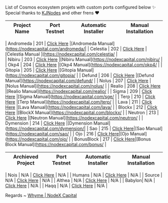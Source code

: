 List of Cosmos ecosystem projets with custom ports configured below ✨ Special thanks to [KJNodes](https://github.com/kj89/testnet_manuals) and other frens ❤



| Project Name | Port Testnet | Automatic Installer|Manual Installation|
|--------------|--------------|--------------------|-------------------|

| Andromeda    | 201  | [Click Here](./andromeda/README.md) |[Andromeda Manual](https://nodexcapital.com/andromeda/| 
| Celestia     | 202  | [Click Here](./celestia/README.md)  |[Celestia Manual ](https://nodexcapital.com/celestia/ |   
| Nibiru       | 203  | [Click Here](./nibiru/README.md)    |[Nibiru Manual](https://nodexcapital.com/nibiru/      |
| Okp4         | 204  | [Click Here](./okp4/README.md)      |[Okp4 Manual](https://nodexcapital.com/okp4/          |
| Gitopia      | 205  | [Click Here](./gitopia/README.md)   |[Gitopia Manual](https://nodexcapital.com/gitopia/    |
| Defund       | 206  | [Click Here](./defund/README.md)    |[Defund Manual](https://nodexcapital.com/defund/      |
| Nolus        | 207  | [Click Here](./nolus/README.md)     |[Nolus Manual](https://nodexcapital.com/nolus/        |
| Realio       | 208  | [Click Here](./realio/README.md)    |[Realio Manual](https://nodexcapital.com/realio/      |
| Sigma        | 209  | [Click Here](./sge/README.md)       |[Sigma Manual](https://nodexcapital.com/sge/          |
| Terp         | 210  | [Click Here](./terp/README.md)      |[Terp Manual](https://nodexcapital.com/terp/          |
| Lava         | 211  | [Click Here](./lava/README.md)      |[Lava Manual](https://nodexcapital.com/lava/          |
| Blockx       | 212  | [Click Here](./blockx/README.md)    |[BlockX Manual](https://nodexcapital.com/blockx/      |
| Neutron      | 213  | [Click Here](./neutron/README.md)   |[Neutron Manual](https://nodexcapital.com/neutron/    |
| Dymension    | 214  | [Click Here](./dymension/README.md) |[Dymension Manual](https://nodexcapital.com/dymension/|
| Sao          | 215  | [Click Here](./saonetwork/README.md)|[Sao Manual](https://nodexcapital.com/sao/            |
| Ojo          | 216  | [Click Here](./ojonetwork/README.md)|[Ojo Manual](https://nodexcapital.com/ojo/            |
| BonusBlock   | 217  | [Click Here](./bonusblock/README.md)|[Bonus Block Manual](https://nodexcapital.com/bonus/  |


| Archieved Project|Port Testnet|Automatic Installer|Manual Installation|
|------------------|------------|-------------------|-------------------|

| Nois   | N/A           | [Click Here](./nois/README.md)    |   N/A    |
| Humans | N/A           | [Click Here](./humans/README.md)  |   N/A    |
| Source | N/A           | [Click Here](./source/README.md)  |   N/A    |
| Althea | N/A           | [Click Here](./atlhea/README.md)  |   N/A    |
| Babylon| N/A           | [Click Here](./babylon/README.md) |   N/A    |
| Haqq   | N/A           | [Click Here](./haqq/README.md)    |   N/A    |


Regards ~ [Whyme | NodeX Capital](https://discord.com/users/928575843641479198)
